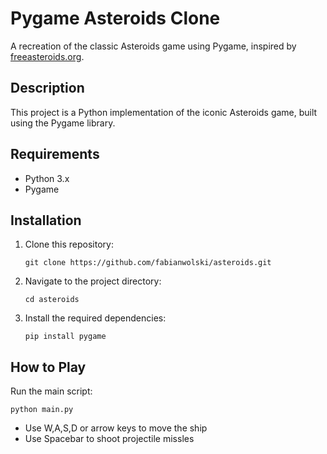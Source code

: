 # Pygame Asteroids Clone

A recreation of the classic Asteroids game using Pygame, inspired by [freeasteroids.org](https://freeasteroids.org/).

## Description

This project is a Python implementation of the iconic Asteroids game, built using the Pygame library. 

## Requirements

- Python 3.x
- Pygame

## Installation

1. Clone this repository:
   ```
   git clone https://github.com/fabianwolski/asteroids.git
   ```
2. Navigate to the project directory:
   ```
   cd asteroids
   ```
3. Install the required dependencies:
   ```
   pip install pygame
   ```

## How to Play

Run the main script:

```
python main.py
```

- Use W,A,S,D or arrow keys to move the ship
- Use Spacebar to shoot projectile missles



